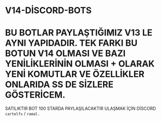 # V14-DİSCORD-BOTS


# BU BOTLAR PAYLAŞTIĞIMIZ V13 LE AYNI YAPIDADIR. TEK FARKI BU BOTUN V14 OLMASI VE BAZI YENİLİKLERİNİN OLMASI + OLARAK YENİ KOMUTLAR VE ÖZELLİKLER ONLARIDA SS DE SİZLERE GÖSTERİCEM.

SATILIKTIR BOT 100 STARDA PAYLAŞILACAKTIR ULAŞMAK İÇİN DİSCORD `cartelfx` / `ramal.`


